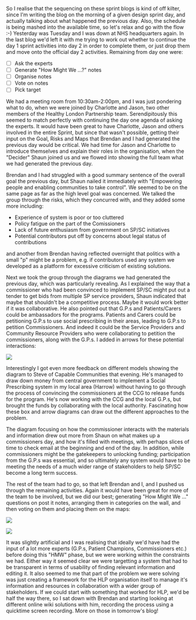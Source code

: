 So I realise that the sequencing on these sprint blogs is kind of off kilter, since I'm writing the blog on the morning of a given design sprint day, and actually talking about what happened the previous day.  Also, the schedule is being mashed into the available time, so let's relax and go with the flow :-) Yesterday was Tuesday and I was down at NHS headquarters again.  In the last blog we'd left it with me trying to work out whether to continue the day 1 sprint activities into day 2 in order to complete them, or just drop them and move onto the official day 2 activities.  Remaining from day one were:

* [ ] Ask the experts
* [ ] Generate "How Might We ...?" notes
* [ ] Organise notes
* [ ] Vote on notes
* [ ] Pick target

We had a meeting room from 10:30am-2:00pm, and I was just pondering what to do, when we were joined by Charlotte and Jason, two other members of the Healthy London Partnership team.  Serendipitously this seemed to match perfectly with continuing the day one agenda of asking the experts.  It would have been great to have Charlotte, Jason and others involved in the entire Sprint, but since that wasn't possible, getting their input on the Goal, Risks and Maps that Brendan and I had generated the previous day would be critical.  We had time for Jason and Charlotte to introduce themselves and explain their roles in the organisation, when the "Decider" Shaun joined us and we flowed into showing the full team what we had generated the previous day.

Brendan and I had struggled with a good summary sentence of the overall goal the previous day, but Shaun nailed it immediately with "Empowering people and enabling communities to take control".  We seemed to be on the same page as far as the high level goal was concerned.  We talked the group through the risks, which they concurred with, and they added some more including:

* Experience of system is poor or too cluttered
* Policy fatigue on the part of the Comissioners
* Lack of future enthusiasm from government on SP/SC initiatives
* Potential contributors put off by concerns about legal status of contributions

and another from Brendan having reflected overnight that politics with a small "p" might be a problem, e.g. if contributors used any system we developed as a platform for excessive criticism of existing solutions.

Next we took the group through the diagrams we had generated the previous day, which was particularly revealing.  As I explained the way that a commissioner who had been convinced to implement SP/SC might put out a tender to get bids from multiple SP service providers, Shaun indicated that maybe that shouldn't be a competitive process.  Maybe it would work better if it was collaborative.  He also pointed out that G.P.s and Patients/Carers could be ambassadors for the programs.  Patients and Carers could be petitioning G.P.s to use social prescribing in their areas, leading to G.P.s to petition Commissioners. And indeed it could be the Service Providers and Community Resource Providers who were collaborating to petition the commissioners, along with the G.P.s.  I added in arrows for these potential interactions:

![](https://www.dropbox.com/s/ikj26czyg78kf2r/updated_map.jpg?dl=1)

Interestingly I got even more feedback on different models showing the diagram to Steve of Capable Communities that evening.  He's managed to draw down money from central government to implement a Social Prescribing system in my local area (Harrow) without having to go through the process of convincing the commissioners at the CCG to release funds for the program.  He's now working with the CCG and the local G.P.s, but brought the funds by collaborating with the local authority.  Fascinating how these box and arrow diagrams can draw out the different approaches to the problem.

The diagram focusing on how the commissioner interacts with the materials and information drew out more from Shaun on what makes up a commissioners day, and how it's filled with meetings, with perhaps slices of time to check email at the beginning and end of the day.  In addition, while commissioners might be the gatekeepers to unlocking funding; participation from the G.P.s was essential, and so ultimately any system would have to be meeting the needs of a much wider range of stakeholders to help SP/SC become a long term success.

The rest of the team had to go, so that left Brendan and I, and I pushed us through the remaining activities.  Again it would have been great for more of the team to be involved, but we did our best; generating "How Might We ..." questions on post it notes, arranging them in categories on the wall, and then voting on them and placing them on the maps:

![](https://www.dropbox.com/s/j5yn7r0l78vnovc/hmw_notes_on_wall_portrait.jpg?dl=1)

![](https://www.dropbox.com/s/htsfa2h1zy7sy9x/hmw_on_maps_portrait.jpg?dl=1)

It was slightly artificial and I was realising that ideally we'd have had the input of a lot more experts (G.P.s, Patient Champions, Commissioners etc.) before doing this "HMW" phase, but we were working within the constraints we had.  Either way it seemed clear we were targetting a system that had to be transparent in terms of usability of finding relevant information and editing it.  It also seemed to me that part of the problem we were solving was just creating a framework for the HLP organisation itself to manage it's information and resources in collaboration with a wider group of stakeholders.  If we could start with something that worked for HLP, we'd be half the way there, so I sat down with Brendan and starting looking at different online wiki solutions with him, recording the process using a quicktime screen recording.  More on those in tomorrow's blog!
